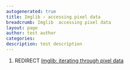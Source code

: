 ```yaml
---
autogenerated: true
title: Imglib › accessing pixel data
breadcrumb: Imglib  accessing pixel data
layout: page
author: test author
categories: 
description: test description
---
```


1.  REDIRECT [Imglib: iterating through pixel data](Imglib__iterating_through_pixel_data "wikilink")
